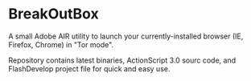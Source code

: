 BreakOutBox
===========

A small Adobe AIR utility to launch your currently-installed browser (IE, Firefox, Chrome) in "Tor mode".

Repository contains latest binaries, ActionScript 3.0 sourc code, and FlashDevelop project file for quick and easy use.
